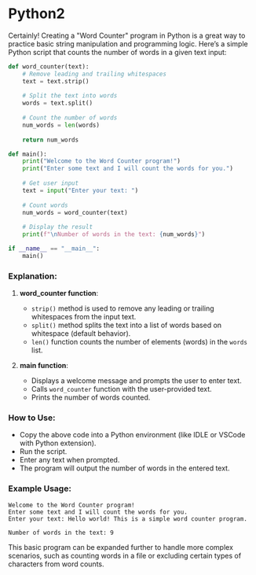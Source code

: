 # Python2
Certainly! Creating a "Word Counter" program in Python is a great way to practice basic string manipulation and programming logic. Here’s a simple Python script that counts the number of words in a given text input:

```python
def word_counter(text):
    # Remove leading and trailing whitespaces
    text = text.strip()
    
    # Split the text into words
    words = text.split()
    
    # Count the number of words
    num_words = len(words)
    
    return num_words

def main():
    print("Welcome to the Word Counter program!")
    print("Enter some text and I will count the words for you.")
    
    # Get user input
    text = input("Enter your text: ")
    
    # Count words
    num_words = word_counter(text)
    
    # Display the result
    print(f"\nNumber of words in the text: {num_words}")

if __name__ == "__main__":
    main()
```

### Explanation:

1. **word_counter function**: 
   - `strip()` method is used to remove any leading or trailing whitespaces from the input text.
   - `split()` method splits the text into a list of words based on whitespace (default behavior).
   - `len()` function counts the number of elements (words) in the `words` list.

2. **main function**:
   - Displays a welcome message and prompts the user to enter text.
   - Calls `word_counter` function with the user-provided text.
   - Prints the number of words counted.

### How to Use:

- Copy the above code into a Python environment (like IDLE or VSCode with Python extension).
- Run the script.
- Enter any text when prompted.
- The program will output the number of words in the entered text.

### Example Usage:
```
Welcome to the Word Counter program!
Enter some text and I will count the words for you.
Enter your text: Hello world! This is a simple word counter program.

Number of words in the text: 9
```

This basic program can be expanded further to handle more complex scenarios, such as counting words in a file or excluding certain types of characters from word counts.
